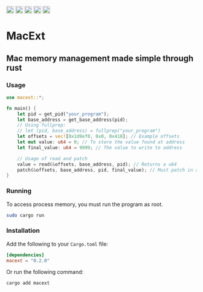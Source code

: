 [<img alt="github" src="https://img.shields.io/badge/github-mangopanda455/macext-8da0cb?style=for-the-badge&labelColor=555555&logo=github" height="20">](https://github.com/mangopanda455/macext)
[<img alt="crates.io" src="https://img.shields.io/crates/v/macext.svg?style=for-the-badge&color=fc8d62&logo=rust" height="20">](https://crates.io/crates/macext)
[<img alt="downloads" src="https://img.shields.io/crates/d/macext.svg?style=for-the-badge&color=aa6bb0&logo=rust" height="20">](https://crates.io/crates/macext)
[<img alt="docs.rs" src="https://img.shields.io/badge/docs.rs-macext-66c2a5?style=for-the-badge&labelColor=555555&logo=docs.rs" height="20">](https://docs.rs/macext)
[<img alt="build status" src="https://img.shields.io/github/actions/workflow/status/mangopanda455/macext/rust.yml?branch=master&style=for-the-badge" height="20">](https://github.com/mangopanda455/macext/actions?query=branch%3Amaster)

# MacExt

## Mac memory management made simple through rust

### Usage

```rust
use macext::*;

fn main() {
    let pid = get_pid("your_program");
    let base_address = get_base_address(pid);
    // Using fullprep:
    // let (pid, base_address) = fullprep("your_program")
    let offsets = vec![0x1d9ef0, 0x0, 0x418]; // Example offsets
    let mut value: u64 = 0; // To store the value found at address
    let final_value: u64 = 9999; // The value to write to address

    // Usage of read and patch
    value = read(&offsets, base_address, pid); // Returns a u64
    patch(&offsets, base_address, pid, final_value); // Must patch in a u64
}
```

### Running

To access process memory, you must run the program as root.

```bash
sudo cargo run
```

### Installation

Add the following to your `Cargo.toml` file:

```toml
[dependencies]
macext = "0.2.0"
```

Or run the following command:

```bash
cargo add macext
```
